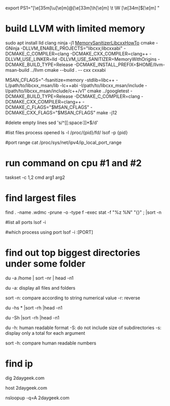 export PS1="\[\e[35m\]\u\[\e[m\]@\[\e[33m\]\h\[\e[m\] \t \W \[\e[34m\]\$\[\e[m\] "

# build LLVM with limited memory
sudo apt install lld clang
ninja -j1
[MemorySanitizerLibcxxHowTo](https://github.com/google/sanitizers/wiki/MemorySanitizerLibcxxHowTo)
cmake -GNinja -DLLVM_ENABLE_PROJECTS="libcxx;libcxxabi" -DCMAKE_C_COMPILER=clang -DCMAKE_CXX_COMPILER=clang++ -DLLVM_USE_LINKER=lld -DLLVM_USE_SANITIZER=MemoryWithOrigins -DCMAKE_BUILD_TYPE=Release -DCMAKE_INSTALL_PREFIX=$HOME/llvm-msan-build ../llvm
cmake --build . -- cxx cxxabi

MSAN_CFLAGS="-fsanitize=memory -stdlib=libc++ -L/path/to/libcxx_msan/lib -lc++abi -I/path/to/libcxx_msan/include -I/path/to/libcxx_msan/include/c++/v1"
cmake ../googletest -DCMAKE_BUILD_TYPE=Release -DCMAKE_C_COMPILER=clang -DCMAKE_CXX_COMPILER=clang++ -DCMAKE_C_FLAGS="$MSAN_CFLAGS" -DCMAKE_CXX_FLAGS="$MSAN_CFLAGS"
make -j12

#delete empty lines
sed 's/^[[:space:]]*$/d'

#list files process opened
ls -l /proc/{pid}/fd/
lsof -p {pid}

#port range
cat /proc/sys/net/ipv4/ip_local_port_range

# run command on cpu #1 and #2
taskset -c 1,2 cmd arg1 arg2

# find largest files
find . -name .wdmc -prune -o -type f -exec stat -f "%z %N" "{}" \; |sort -n

#list all ports
lsof -i

#which process using port
lsof -i :[PORT]

# find out top biggest directories under some folder
du -a /home | sort -nr | head -n1

du -a: display all files and folders

sort -n: compare according to string numerical value
     -r: reverse

du -hs * |sort -rh |head -n1

du -Sh |sort -rh |head -n1

du -h: human readable format
   -S: do not include size of subdirectories
   -s: display only a total for each argument

sort -h: compare human readable numbers

# find ip
dig 2daygeek.com

host 2daygeek.com

nsloopup -q=A 2daygeek.com
